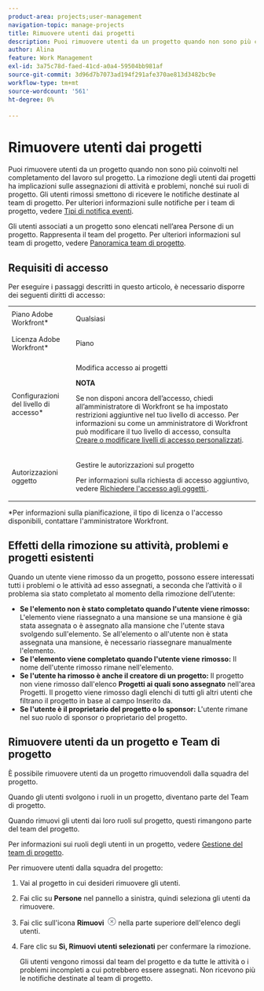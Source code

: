 ```yaml
---
product-area: projects;user-management
navigation-topic: manage-projects
title: Rimuovere utenti dai progetti
description: Puoi rimuovere utenti da un progetto quando non sono più coinvolti nel completamento del lavoro sul progetto.
author: Alina
feature: Work Management
exl-id: 3a75c78d-faed-41cd-a0a4-59504bb981af
source-git-commit: 3d96d7b7073ad194f291afe370ae813d3482bc9e
workflow-type: tm+mt
source-wordcount: '561'
ht-degree: 0%

---
```


# Rimuovere utenti dai progetti

Puoi rimuovere utenti da un progetto quando non sono più coinvolti nel completamento del lavoro sul progetto. La rimozione degli utenti dai progetti ha implicazioni sulle assegnazioni di attività e problemi, nonché sui ruoli di progetto. Gli utenti rimossi smettono di ricevere le notifiche destinate al team di progetto. Per ulteriori informazioni sulle notifiche per i team di progetto, vedere [Tipi di notifica eventi](../../../administration-and-setup/manage-workfront/emails/event-notifications-available-in-wf.md).

Gli utenti associati a un progetto sono elencati nell’area Persone di un progetto. Rappresenta il team del progetto. Per ulteriori informazioni sul team di progetto, vedere [Panoramica team di progetto](../../../manage-work/projects/planning-a-project/project-team-overview.md).

## Requisiti di accesso

Per eseguire i passaggi descritti in questo articolo, è necessario disporre dei seguenti diritti di accesso:

<table style="table-layout:auto"> 
 <col> 
 <col> 
 <tbody> 
  <tr> 
   <td role="rowheader">Piano Adobe Workfront*</td> 
   <td> <p>Qualsiasi</p> </td> 
  </tr> 
  <tr> 
   <td role="rowheader">Licenza Adobe Workfront*</td> 
   <td> <p>Piano </p> </td> 
  </tr> 
  <tr> 
   <td role="rowheader">Configurazioni del livello di accesso*</td> 
   <td> <p>Modifica accesso ai progetti</p> <p><b>NOTA</b>

Se non disponi ancora dell’accesso, chiedi all’amministratore di Workfront se ha impostato restrizioni aggiuntive nel tuo livello di accesso. Per informazioni su come un amministratore di Workfront può modificare il tuo livello di accesso, consulta <a href="../../../administration-and-setup/add-users/configure-and-grant-access/create-modify-access-levels.md" class="MCXref xref">Creare o modificare livelli di accesso personalizzati</a>.</p> </td>
</tr> 
  <tr> 
   <td role="rowheader">Autorizzazioni oggetto</td> 
   <td> <p>Gestire le autorizzazioni sul progetto</p> <p>Per informazioni sulla richiesta di accesso aggiuntivo, vedere <a href="../../../workfront-basics/grant-and-request-access-to-objects/request-access.md" class="MCXref xref">Richiedere l'accesso agli oggetti </a>.</p> </td> 
  </tr> 
 </tbody> 
</table>

*Per informazioni sulla pianificazione, il tipo di licenza o l&#39;accesso disponibili, contattare l&#39;amministratore Workfront.

## Effetti della rimozione su attività, problemi e progetti esistenti

Quando un utente viene rimosso da un progetto, possono essere interessati tutti i problemi o le attività ad esso assegnati, a seconda che l’attività o il problema sia stato completato al momento della rimozione dell’utente:

* **Se l&#39;elemento non è stato completato quando l&#39;utente viene rimosso:** L&#39;elemento viene riassegnato a una mansione se una mansione è già stata assegnata o è assegnato alla mansione che l&#39;utente stava svolgendo sull&#39;elemento. Se all&#39;elemento o all&#39;utente non è stata assegnata una mansione, è necessario riassegnare manualmente l&#39;elemento.
* **Se l&#39;elemento viene completato quando l&#39;utente viene rimosso:** Il nome dell&#39;utente rimosso rimane nell&#39;elemento.
* **Se l&#39;utente ha rimosso è anche il creatore di un progetto:** Il progetto non viene rimosso dall&#39;elenco **Progetti ai quali sono assegnato** nell&#39;area Progetti. Il progetto viene rimosso dagli elenchi di tutti gli altri utenti che filtrano il progetto in base al campo Inserito da.
* **Se l&#39;utente è il proprietario del progetto o lo sponsor:** L&#39;utente rimane nel suo ruolo di sponsor o proprietario del progetto.

## Rimuovere utenti da un progetto e Team di progetto

È possibile rimuovere utenti da un progetto rimuovendoli dalla squadra del progetto.

Quando gli utenti svolgono i ruoli in un progetto, diventano parte del Team di progetto.

Quando rimuovi gli utenti dai loro ruoli sul progetto, questi rimangono parte del team del progetto.

Per informazioni sui ruoli degli utenti in un progetto, vedere [Gestione del team di progetto](../planning-a-project/manage-project-team.md).

Per rimuovere utenti dalla squadra del progetto:

1. Vai al progetto in cui desideri rimuovere gli utenti.

1. Fai clic su **Persone** nel pannello a sinistra, quindi seleziona gli utenti da rimuovere.

1. Fai clic sull&#39;icona **Rimuovi** ![Rimuovi elemento](assets/remove-icon---x-in-circle.png) nella parte superiore dell&#39;elenco degli utenti.

1. Fare clic su **Sì, Rimuovi utenti selezionati** per confermare la rimozione.

   Gli utenti vengono rimossi dal team del progetto e da tutte le attività o i problemi incompleti a cui potrebbero essere assegnati. Non ricevono più le notifiche destinate al team di progetto.
